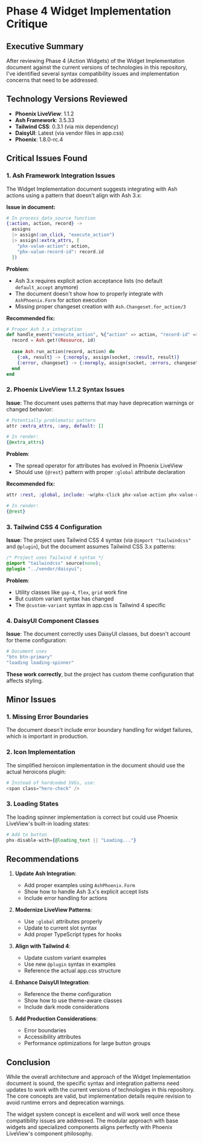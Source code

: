 # Phase 4 Widget Implementation Critique

## Executive Summary

After reviewing Phase 4 (Action Widgets) of the Widget Implementation document against the current versions of technologies in this repository, I've identified several syntax compatibility issues and implementation concerns that need to be addressed.

## Technology Versions Reviewed

- **Phoenix LiveView**: 1.1.2
- **Ash Framework**: 3.5.33
- **Tailwind CSS**: 0.3.1 (via mix dependency)
- **DaisyUI**: Latest (via vendor files in app.css)
- **Phoenix**: 1.8.0-rc.4

## Critical Issues Found

### 1. Ash Framework Integration Issues

The Widget Implementation document suggests integrating with Ash actions using a pattern that doesn't align with Ash 3.x:

**Issue in document:**
```elixir
# In process_data_source function
{:action, action, record} ->
  assigns
  |> assign(:on_click, "execute_action")
  |> assign(:extra_attrs, [
    "phx-value-action": action,
    "phx-value-record-id": record.id
  ])
```

**Problem**: 
- Ash 3.x requires explicit action acceptance lists (no default `default_accept` anymore)
- The document doesn't show how to properly integrate with `AshPhoenix.Form` for action execution
- Missing proper changeset creation with `Ash.Changeset.for_action/3`

**Recommended fix:**
```elixir
# Proper Ash 3.x integration
def handle_event("execute_action", %{"action" => action, "record-id" => id}, socket) do
  record = Ash.get!(Resource, id)
  
  case Ash.run_action(record, action) do
    {:ok, result} -> {:noreply, assign(socket, :result, result)}
    {:error, changeset} -> {:noreply, assign(socket, :errors, changeset.errors)}
  end
end
```

### 2. Phoenix LiveView 1.1.2 Syntax Issues

**Issue**: The document uses patterns that may have deprecation warnings or changed behavior:

```elixir
# Potentially problematic pattern
attr :extra_attrs, :any, default: []

# In render:
{@extra_attrs}
```

**Problem**: 
- The spread operator for attributes has evolved in Phoenix LiveView
- Should use `{@rest}` pattern with proper `:global` attribute declaration

**Recommended fix:**
```elixir
attr :rest, :global, include: ~w(phx-click phx-value-action phx-value-record-id)

# In render:
{@rest}
```

### 3. Tailwind CSS 4 Configuration

**Issue**: The project uses Tailwind CSS 4 syntax (via `@import "tailwindcss"` and `@plugin`), but the document assumes Tailwind CSS 3.x patterns:

```css
/* Project uses Tailwind 4 syntax */
@import "tailwindcss" source(none);
@plugin "../vendor/daisyui";
```

**Problem**:
- Utility classes like `gap-4`, `flex`, `grid` work fine
- But custom variant syntax has changed
- The `@custom-variant` syntax in app.css is Tailwind 4 specific

### 4. DaisyUI Component Classes

**Issue**: The document correctly uses DaisyUI classes, but doesn't account for theme configuration:

```elixir
# Document uses
"btn btn-primary"
"loading loading-spinner"
```

**These work correctly**, but the project has custom theme configuration that affects styling.

## Minor Issues

### 1. Missing Error Boundaries

The document doesn't include error boundary handling for widget failures, which is important in production.

### 2. Icon Implementation

The simplified heroicon implementation in the document should use the actual heroicons plugin:
```elixir
# Instead of hardcoded SVGs, use:
<span class="hero-check" />
```

### 3. Loading States

The loading spinner implementation is correct but could use Phoenix LiveView's built-in loading states:
```elixir
# Add to button
phx-disable-with={@loading_text || "Loading..."}
```

## Recommendations

1. **Update Ash Integration**: 
   - Add proper examples using `AshPhoenix.Form`
   - Show how to handle Ash 3.x's explicit accept lists
   - Include error handling for actions

2. **Modernize LiveView Patterns**:
   - Use `:global` attributes properly
   - Update to current slot syntax
   - Add proper TypeScript types for hooks

3. **Align with Tailwind 4**:
   - Update custom variant examples
   - Use new `@plugin` syntax in examples
   - Reference the actual app.css structure

4. **Enhance DaisyUI Integration**:
   - Reference the theme configuration
   - Show how to use theme-aware classes
   - Include dark mode considerations

5. **Add Production Considerations**:
   - Error boundaries
   - Accessibility attributes
   - Performance optimizations for large button groups

## Conclusion

While the overall architecture and approach of the Widget Implementation document is sound, the specific syntax and integration patterns need updates to work with the current versions of technologies in this repository. The core concepts are valid, but implementation details require revision to avoid runtime errors and deprecation warnings.

The widget system concept is excellent and will work well once these compatibility issues are addressed. The modular approach with base widgets and specialized components aligns perfectly with Phoenix LiveView's component philosophy.
